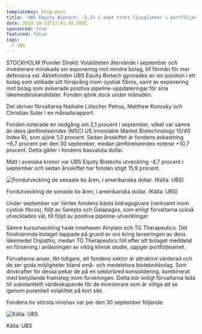 ```yaml
---
templateKey: blog-post
title: 'UBS Equity Biotech: -2,1% i sept trots ljusglimter i portföljen'
date: 2018-10-23T12:41:45.569Z
sponsored: true
featured: false
tags:
  - UBS
---
```

STOCKHOLM (Fonder Direkt) Volatiliteten återvände i september och investerare minskade sin exponering mot mindre bolag, till förmån för mer defensiva val. Aktiefonden UBS Equity Biotech gynnades av sin position i ett bolag som utökade sitt försprång inom cystisk fibros, samt av exponering mot bolag som aviserade positiva pipeline-uppdateringar för sina läkemedelskandidater. Fonden sjönk dock under månaden.

Det skriver förvaltarna Nathalie Lötscher Petrus, Matthew Konosky och Christian Suter i en månadsrapport.

Fonden noterade en nedgång om 2,1 procent i september, vilket var sämre än dess jämförelseindex (MSCI US Investable Market Biotechnology 10/40 Index R), som sjönk 1,0 procent. Sedan årsskiftet är fondens avkastning +6,7 procent per den 30 september, medan jämförelseindex noterar +10,7 procent. Detta gäller i fondens basvaluta dollar.

Mätt i svenska kronor var UBS Equity Biotechs utveckling -4,7 procent i september och sedan årsskiftet har fonden stigit 15,9 procent.

![Fondutveckling de senaste tio åren, i amerikanska dollar. (Källa: UBS)](/img/119.png)

<span class="image-caption">Fondutveckling de senaste tio åren, i amerikanska dollar. (Källa: UBS)</span>

Under september var Vertex fondens bästa bidragsgivare (verksamt inom cystisk fibros), följt av Sarepta och Galapagos, som enligt förvaltarna också utvecklades väl, till följd av positiva pipeline-utvecklingar.

Sämre kursutveckling hade innehaven Alnylam och TG Therapeutics. Det förstnämnda bolaget tappade på grund av oro kring lanseringen av dess läkemedel Onpattro, medan TG Therapeutics föll efter att bolaget meddelat en försening i avläsningen av viktig klinisk studie, uppger portföljteamet.

Förvaltarna anser, likt tidigare, att fondens sektor är attraktivt värderad och de ser goda möjligheter bland små- och medelstora bioteknikbolag. Som drivkrafter för dessa pekar de på en sektorbred konsolidering, kombinerat med betydande framsteg inom forskningen. Detta bör enligt förvaltarna leda till substantiellt värdeskapande för de investerare som är villiga att se igenom potentiell volatilitet på kort sikt.

Fondens tio största innehav var per den 30 september följande:

![Källa: UBS](/img/120.png)

<span class="image-caption">Källa: UBS</span>
